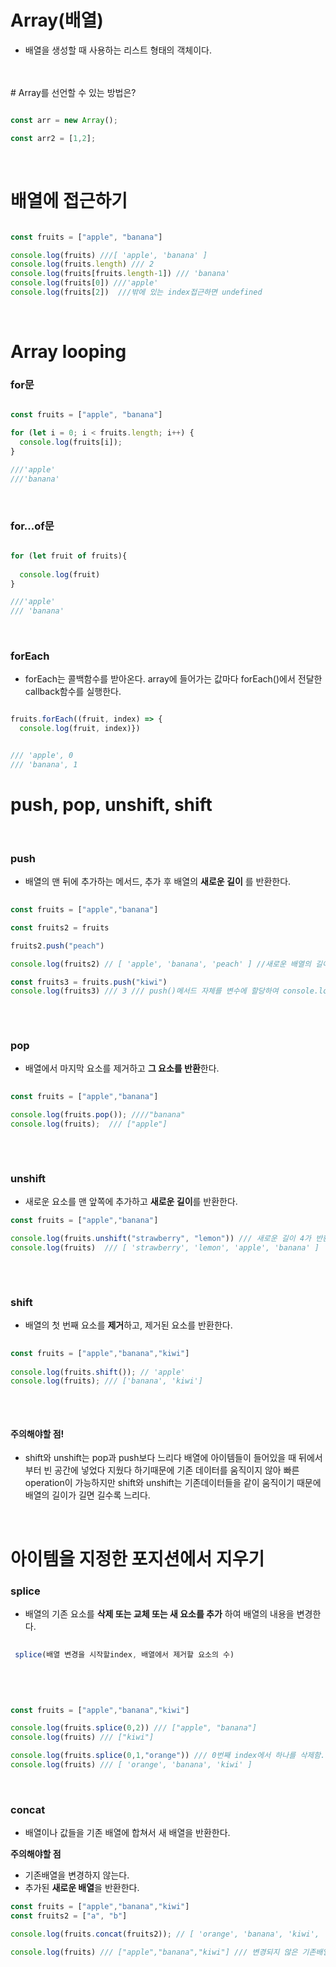 # Array(배열)

- 배열을 생성할 때 사용하는 리스트 형태의 객체이다.

<br>


<br>
# Array를 선언할 수 있는 방법은?

```js

const arr = new Array();

const arr2 = [1,2];

```

<br>

# 배열에 접근하기 


```js

const fruits = ["apple", "banana"]

console.log(fruits) ///[ 'apple', 'banana' ]
console.log(fruits.length) /// 2
console.log(fruits[fruits.length-1]) /// 'banana'
console.log(fruits[0]) ///'apple'
console.log(fruits[2])  ///밖에 있는 index접근하면 undefined

``` 

<br>

# Array looping

### for문

```js

const fruits = ["apple", "banana"]

for (let i = 0; i < fruits.length; i++) {
  console.log(fruits[i]);
}

///'apple'
///'banana'

```

<br>


### for...of문

```js

for (let fruit of fruits){
  
  console.log(fruit)
}

///'apple'
/// 'banana'

```


<br>


### forEach

- forEach는 콜백함수를 받아온다. array에 들어가는 값마다 forEach()에서 전달한 callback함수를 실행한다.


```js

fruits.forEach((fruit, index) => {
  console.log(fruit, index)})


/// 'apple', 0
/// 'banana', 1

```

# push, pop, unshift, shift 

<Br>
  

### push 
  
- 배열의 맨 뒤에 추가하는 메서드, 추가 후  배열의 **새로운 길이** 를 반환한다.  

```js
  
const fruits = ["apple","banana"]

const fruits2 = fruits

fruits2.push("peach")

console.log(fruits2) // [ 'apple', 'banana', 'peach' ] //새로운 배열의 길이가 아니라 추가된 배열이 나온다.

const fruits3 = fruits.push("kiwi")
console.log(fruits3) /// 3 /// push()메서드 자체를 변수에 할당하여 console.log를 호출하면 길이가 나온다. 
  
 ```
  
  <br>
  
### pop
- 배열에서 마지막 요소를 제거하고 **그 요소를 반환**한다.
  
```js
  
const fruits = ["apple","banana"]

console.log(fruits.pop()); ////"banana" 
console.log(fruits);  /// ["apple"]
  
```

<br>
  
### unshift 
- 새로운 요소를 맨 앞쪽에 추가하고 **새로운 길이**를 반환한다.
  
 ```js
 const fruits = ["apple","banana"]

 console.log(fruits.unshift("strawberry", "lemon")) /// 새로운 길이 4가 반환된다. 
 console.log(fruits)  /// [ 'strawberry', 'lemon', 'apple', 'banana' ]
  
  ```
  
  <br>
  
 ### shift
 -  배열의 첫 번째 요소를 **제거**하고, 제거된 요소를 반환한다.
  
  
 ```js
  
 const fruits = ["apple","banana","kiwi"]
  
console.log(fruits.shift()); // 'apple'
console.log(fruits); /// ['banana', 'kiwi']
  
 ```
  
  
  <br>
  
 #### 주의해야할 점! 
  
 - shift와 unshift는 pop과 push보다 느리다 
  배열에 아이템들이 들어있을 때 뒤에서부터 빈 공간에 넣었다 지웠다 하기때문에 기존 데이터를 움직이지 않아 빠른 operation이 가능하지만
  shift와 unshift는 기존데이터들을 같이 움직이기 때문에 배열의 길이가 길면 길수록 느리다.
  
  
 <br>
  
  
  
  # 아이템을 지정한 포지션에서 지우기 
  
  ### splice
  
  - 배열의 기존 요소를 **삭제 또는 교체 또는 새 요소를 추가** 하여 배열의 내용을 변경한다.
  
 ```js
  
  splice(배열 변경을 시작할index, 배열에서 제거할 요소의 수)
  
  ```
  
  <br>
  
  ```js
  
const fruits = ["apple","banana","kiwi"]
  
console.log(fruits.splice(0,2)) /// ["apple", "banana"]
console.log(fruits) /// ["kiwi"]

console.log(fruits.splice(0,1,"orange")) /// 0번째 index에서 하나를 삭제함. ["apple"] 삭제되는 값, 그리고 그 자리에 "orrange"추가
console.log(fruits) /// [ 'orange', 'banana', 'kiwi' ]
  
  ```
  
  
  <br>
  
  ### concat
 - 배열이나 값들을 기존 배열에 합쳐서 새 배열을 반환한다.
 
  **주의해야할 점**
  
  - 기존배열을 변경하지 않는다.
  - 추가된 **새로운 배열**을 반환한다. 
  
  
  ```js
  const fruits = ["apple","banana","kiwi"]
  const fruits2 = ["a", "b"]
  
  console.log(fruits.concat(fruits2)); // [ 'orange', 'banana', 'kiwi', 'a', 'b' ]  //새로운 배열 반환!
 
  console.log(fruits) /// ["apple","banana","kiwi"] /// 변경되지 않은 기존배열
  
  ```
  
  
  
